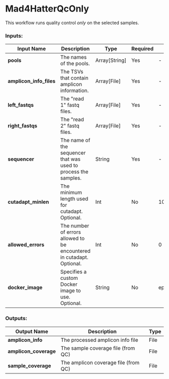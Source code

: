 # Mad4HatterQcOnly

This workflow runs quality control _only_ on the selected samples.

### Inputs: 

| Input Name              | Description                                                           | Type          | Required | Default                       |
|-------------------------|-----------------------------------------------------------------------|---------------|----------|-------------------------------|
| **pools**               | The names of the pools.                                               | Array[String] | Yes      | -                             |
| **amplicon_info_files** | The TSVs that contain amplicon information.                           | Array[File]   | Yes      | -                             |
| **left_fastqs**         | The "read 1" fastq files.                                             | Array[File]   | Yes      | -                             |
| **right_fastqs**        | The "read 2" fastq files.                                             | Array[File]   | Yes      | -                             |
| **sequencer**           | The name of the sequencer that was used to process the samples.       | String        | Yes      | -                             |
| **cutadapt_minlen**     | The minimum length used for cutadapt. Optional.                       | Int           | No       | 100                           |
| **allowed_errors**      | The number of errors allowed to be encountered in cutadapt. Optional. | Int           | No       | 0                             |
| **docker_image**        | Specifies a custom Docker image to use. Optional.                     | String        | No       | eppicenter/mad4hatter:develop |

### Outputs:

| Output Name         | Description                                         | Type |
|---------------------|-----------------------------------------------------|------|
| **amplicon_info**   | The processed amplicon info file                    | File |
| **amplicon_coverage** | The sample coverage file (from QC)                | File |
| **sample_coverage** | The amplicon coverage file (from QC)                | File |
